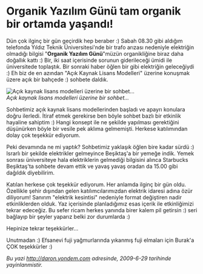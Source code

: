 # Organik Yazılım Günü tam organik bir ortamda yaşandı! 

Dün çok ilginç bir gün geçirdik hep beraber :) Sabah 08.30 gibi aldığım
telefonda Yıldız Teknik Üniversitesi'nde bir trafo arızası nedeniyle
elektriğin olmadığı bilgisi "**Organik Yazılım Günü**"müzün
organikliğine biraz daha doğallık kattı :) Bir, iki saat içerisinde
sorunun giderileceği ümidi ile üniversitede toplaştık. Bir sonraki haber
öğlen bir gibi elektriğin geleceğiydi :) Eh biz de en azından "Açık
Kaynak Lisans Modelleri" üzerine konuşmak üzere açık bir bahçede :)
sohbete daldık.

![Açık kaynak lisans modelleri üzerine bir
sohbet...](media/Organik_Yazilim_Gunu_tam_organik_bir_ortamda_yasandi/28062009_1.jpg)\
 *Açık kaynak lisans modelleri üzerine bir sohbet...*

Sohbetimiz açık kaynak lisans modellerinden başladı ve apayrı konulara
doğru ilerledi. İtiraf etmek gerekirse ben böyle sohbet bazlı bir
etkinlik hayaline sahiptim :) Hangi konsept ile ne şekilde yapılması
gerektiğini düşünürken böyle bir vesile pek aklıma gelmemişti. Herkese
katılımından dolay çok teşekkür ediyorum.

Peki devamında ne mi yaptık? Sohbetimiz yaklaşık öğlen bire kadar sürdü
:) Israrlı bir şekilde elektrikler gelmeyince Beşiktaş'a bir yemeğe
indik. Yemek sonrası üniversiteye hala elektriklerin gelmediği bilgisini
alınca Starbucks Beşiktaş'ta sohbete devam ettik ve yavaş yavaş oradan
da 15.00 gibi dağıldık diyebilirim.

Katılan herkese çok teşekkür ediyorum. Her anlamda ilginç bir gün oldu.
Özellikle şehir dışından gelen katılımcılarımızdan elektrik idaresi
adına özür diliyorum! Sanırım "elektrik kesintisi" nedeniyle format
değiştiren nadir etkinliklerden olduk. Yaz içerisinde planladığımız esas
içerik ile etkinliğimizi tekrar edeceğiz. Bu sefer ricam herkes yanında
birer kalem pil getirsin :) seri bağlayıp bir şeyler yaparız belki zor
durumlarda :)

Hepinize tekrar teşekkürler...

Unutmadan :) Efsanevi fuji yağmurlarında yıkanmış fuji elmaları için
Burak'a ÇOK teşekkürler :)


*Bu yazi http://daron.yondem.com adresinde, 2009-6-29 tarihinde yayinlanmistir.*